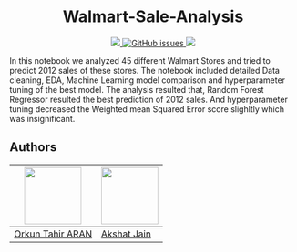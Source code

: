 <h1 align = 'center'> Walmart-Sale-Analysis </h1>
<p align = 'center'>
  
 <a href = 'https://www.python.org/downloads/release/python-396/'>
   <img src = 'https://img.shields.io/badge/python-v3.9-blue'>
 </a>

 <a href="https://github.com/orkunaran/Walmart-Sale-Analysis/issues">
  <img alt="GitHub issues" src="https://img.shields.io/github/issues/orkunaran/Walmart-Sale-Analysis">
 </a>
 
 <img src = 'https://badges.pufler.dev/visits/orkunaran/Walmart-Sale-Analysis'>
  


  In this notebook we analyzed 45 different Walmart Stores and tried to predict 2012 sales of these stores. The notebook included detailed Data cleaning, EDA, Machine Learning model comparison and hyperparameter tuning of the best model. The analysis resulted that, Random Forest Regressor resulted the best prediction of 2012 sales. And hyperparameter tuning decreased the Weighted mean Squared Error score slighltly which was insignificant. 
  
  
  
  
  ## Authors

|<a href = 'https://github.com/orkunaran'> <img src = 'https://avatars.githubusercontent.com/u/81896230?v=4' width = '100' height = '100'> </a>|<a href = 'https://github.com/jainakki16'> <img src = 'https://avatars.githubusercontent.com/u/55969257?v=4' width = '100' height = '100'> </a>|
| --- | --- |
|<a href = 'https://github.com/orkunaran'> Orkun Tahir ARAN </a>|<a href = 'https://github.com/jainakki16'> Akshat Jain </a>|




  
  
